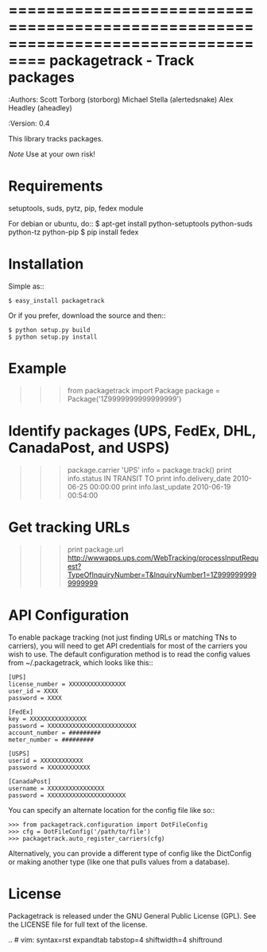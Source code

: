 ==================================================================================
packagetrack - Track packages
==================================================================================

:Authors:
    Scott Torborg (storborg)
    Michael Stella (alertedsnake)
    Alex Headley (aheadley)

:Version: 0.4

This library tracks packages.

*Note* Use at your own risk!

Requirements
============
setuptools, suds, pytz, pip, fedex module

For debian or ubuntu, do::
    $ apt-get install python-setuptools python-suds python-tz python-pip
    $ pip install fedex

Installation
============

Simple as::

    $ easy_install packagetrack

Or if you prefer, download the source and then::

    $ python setup.py build
    $ python setup.py install

Example
=======

>>> from packagetrack import Package
>>> package = Package('1Z9999999999999999')
# Identify packages (UPS, FedEx, DHL, CanadaPost, and USPS)
>>> package.carrier
'UPS'
>>> info = package.track()
>>> print info.status
IN TRANSIT TO
>>> print info.delivery_date
2010-06-25 00:00:00
>>> print info.last_update
2010-06-19 00:54:00
# Get tracking URLs
>>> print package.url
http://wwwapps.ups.com/WebTracking/processInputRequest?TypeOfInquiryNumber=T&InquiryNumber1=1Z9999999999999999


API Configuration
=====================

To enable package tracking (not just finding URLs or matching TNs to carriers),
you will need to get API credentials for most of the carriers you wish to use.
The default configuration method is to read the config values from
~/.packagetrack, which looks like this::

    [UPS]
    license_number = XXXXXXXXXXXXXXXX
    user_id = XXXX
    password = XXXX

    [FedEx]
    key = XXXXXXXXXXXXXXXX
    password = XXXXXXXXXXXXXXXXXXXXXXXXX
    account_number = #########
    meter_number = #########

    [USPS]
    userid = XXXXXXXXXXXX
    password = XXXXXXXXXXXX

    [CanadaPost]
    username = XXXXXXXXXXXXXXXX
    password = XXXXXXXXXXXXXXXXXXXXXX

You can specify an alternate location for the config file like so::

    >>> from packagetrack.configuration import DotFileConfig
    >>> cfg = DotFileConfig('/path/to/file')
    >>> packagetrack.auto_register_carriers(cfg)

Alternatively, you can provide a different type of config like the
DictConfig or making another type (like one that pulls values from a database).


License
=======

Packagetrack is released under the GNU General Public License (GPL). See the
LICENSE file for full text of the license.


.. # vim: syntax=rst expandtab tabstop=4 shiftwidth=4 shiftround
